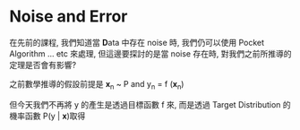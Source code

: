 # Noise and Error

在先前的課程, 我們知道當 **D**ata 中存在 noise 時, 我們仍可以使用 Pocket Algorithm ... etc 來處理, 但這邊要探討的是當 noise 存在時, 對我們之前所推導的定理是否會有影響?

之前數學推導的假設前提是 **x**<sub>n</sub> ~ P and y<sub>n</sub> = f (**x**<sub>n</sub>)

但今天我們不再將 y 的產生是透過目標函數 f 來, 而是透過 Target Distribution 的機率函數 P(y | **x**)取得